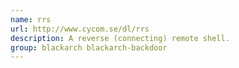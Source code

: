 ```yaml
---
name: rrs
url: http://www.cycom.se/dl/rrs
description: A reverse (connecting) remote shell.
group: blackarch blackarch-backdoor
---
```

